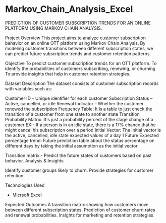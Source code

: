 # Markov_Chain_Analysis_Excel
PREDICTION OF CUSTOMER SUBSCRIPTION TRENDS FOR AN ONLINE PLATFORM USING MARKOV CHAIN ANALYSIS.

Project Overview
This project aims to analyze customer subscription behavior on an online OTT platform using Markov Chain Analysis. By modeling customer transitions between different subscription states, we can predict future subscription trends and customer retention patterns.

Objective
To predict customer subscription trends for an OTT platform.
To identify the probabilities of customers subscribing, renewing, or churning.
To provide insights that help in customer retention strategies.

Dataset Description
The dataset consists of customer subscription records with variables such as:

Customer ID – Unique identifier for each customer
Subscription Status – Active, cancelled, or idle
Renewal Indicator – Whether the customer renewed the subscription
Frequency Table:  It is a table to just check the transition of a customer from one state to another state
Transition Probability Matrix: It's just a probability percent of the stage change of a customer
EX:- If a person is in an idle state, there is a 17% chance that he might cancel his subscription over a period
Initial Vector: The initial vector is the active, cancelled, idle state expected values of a day 1
Future Expected percentage trend: Future prediction table about the status percentage on different days by taking the initial assumption as the initial vector


Transition matrix:-
Predict the future states of customers based on past behavior.
Analysis & Insights

Identify customer groups likely to churn.
Provide strategies for customer retention.

Technologies Used
* Micrsoft Excel

Expected Outcomes
A transition matrix showing how customers move between different subscription states.
Prediction of customer churn rates and renewal probabilities.
Insights for marketing and retention strategies.
